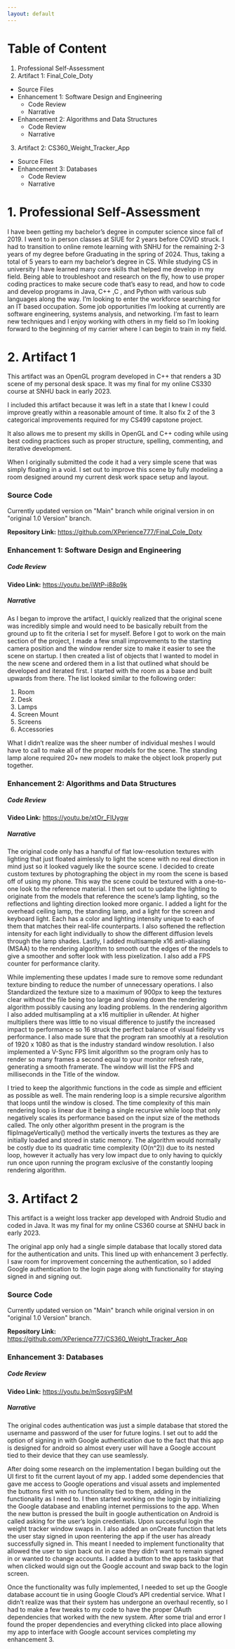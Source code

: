 ```yaml
---
layout: default
---
```


# Table of Content

1. Professional Self-Assessment
2. Artifact 1: Final_Cole_Doty 
  - Source Files
  - Enhancement 1: Software Design and Engineering
    - Code Review
    - Narrative
  - Enhancement 2: Algorithms and Data Structures
    - Code Review
    - Narrative
3. Artifact 2: CS360_Weight_Tracker_App
  - Source Files
  - Enhancement 3: Databases
    - Code Review
    - Narrative

# 1. Professional Self-Assessment

I have been getting my bachelor’s degree in computer science since fall of 2019. I went to in person classes at SIUE for 2 years before COVID struck. I had to transition to online remote learning with SNHU for the remaining 2-3 years of my degree before Graduating in the spring of 2024. Thus, taking a total of 5 years to earn my bachelor’s degree in CS. 
While studying CS in university I have learned many core skills that helped me develop in my field. Being able to troubleshoot and research on the fly, how to use proper coding practices to make secure code that’s easy to read, and how to code and develop programs in Java, C++ ,C , and Python with various sub languages along the way. 
I’m looking to enter the workforce searching for an IT based occupation. Some job opportunities I’m looking at currently are software engineering, systems analysis, and networking. I’m fast to learn new techniques and I enjoy working with others in my field so I’m looking forward to the beginning of my carrier where I can begin to train in my field.

# 2. Artifact 1

This artifact was an OpenGL program developed in C++ that renders a 3D scene of my personal desk space. It was my final for my online CS330 course at SNHU back in early 2023. 

I included this artifact because it was left in a state that I knew I could improve greatly within a reasonable amount of time. It also fix 2 of the 3 categorical improvements required for my CS499 capstone project.

It also allows me to present my skills in OpenGL and C++ coding while using best coding practices such as proper structure, spelling, commenting, and iterative development.

When I originally submitted the code it had a very simple scene that was simply floating in a void. I set out to improve this scene by fully modeling a room designed around my current desk work space setup and layout.


### Source Code
Currently updated version on "Main" branch while original version in on "original 1.0 Version" branch.

**Repository Link:** https://github.com/XPerience777/Final_Cole_Doty

### Enhancement 1: Software Design and Engineering
##### Code Review

**Video Link:** https://youtu.be/iWtP-i88p9k

##### Narrative

As I began to improve the artifact, I quickly realized that the original scene was incredibly simple and would need to be basically rebuilt from the ground up to fit the criteria I set for myself. Before I got to work on the main section of the project, I made a few small improvements to the starting camera position and the window render size to make it easier to see the scene on startup. I then created a list of objects that I wanted to model in the new scene and ordered them in a list that outlined what should be developed and iterated first. I started with the room as a base and built upwards from there. The list looked similar to the following order:

1.	Room
2.	Desk
3.	Lamps
4.	Screen Mount
5.	Screens
6.	Accessories

What I didn’t realize was the sheer number of individual meshes I would have to call to make all of the proper models for the scene. The standing lamp alone required 20+ new models to make the object look properly put together.


### Enhancement 2: Algorithms and Data Structures
##### Code Review

**Video Link:** https://youtu.be/xtOr_FlUygw

##### Narrative

The original code only has a handful of flat low-resolution textures with lighting that just floated aimlessly to light the scene with no real direction in mind just so it looked vaguely like the source scene. I decided to create custom textures by photographing the object in my room the scene is based off of using my phone. This way the scene could be textured with a one-to-one look to the reference material. I then set out to update the lighting to originate from the models that reference the scene’s lamp lighting, so the reflections and lighting direction looked more organic. I added a light for the overhead ceiling lamp, the standing lamp, and a light for the screen and keyboard light. Each has a color and lighting intensity unique to each of them that matches their real-life counterparts. I also softened the reflection intensity for each light individually to show the different diffusion levels through the lamp shades. Lastly, I added multisample x16 anti-aliasing (MSAA) to the rendering algorithm to smooth out the edges of the models to give a smoother and softer look with less pixelization. I also add a FPS counter for performance clarity.

While implementing these updates I made sure to remove some redundant texture binding to reduce the number of unnecessary operations. I also Standardized the texture size to a maximum of 900px to keep the textures clear without the file being too large and slowing down the rendering algorithm possibly causing any loading problems. In the rendering algorithm I also added multisampling at a x16 multiplier in uRender. At higher multipliers there was little to no visual difference to justify the increased impact to performance so 16 struck the perfect balance of visual fidelity vs performance. I also made sure that the program ran smoothly at a resolution of 1920 x 1080 as that is the industry standard window resolution. I also implemented a V-Sync FPS limit algorithm so the program only has to render so many frames a second equal to your monitor refresh rate, generating a smooth framerate. The window will list the FPS and milliseconds in the Title of the window.

I tried to keep the algorithmic functions in the code as simple and efficient as possible as well. The main rendering loop is a simple recursive algorithm that loops until the window is closed. The time complexity of this main rendering loop is linear due it being a single recursive while loop that only negatively scales its performance based on the input size of the methods called. The only other algorithm present in the program is the flipImageVertically() method the vertically inverts the textures as they are initially loaded and stored in static memory. The algorithm would normally be costly due to its quadratic time complexity (O(n^2)) due to its nested loop, however it actually has very low impact due to only having to quickly run once upon running the program exclusive of the constantly looping rendering algorithm. 




# 3. Artifact 2

This artifact is a weight loss tracker app developed with Android Studio and coded in Java. It was my final for my online CS360 course at SNHU back in early 2023.

The original app only had a single simple database that locally stored data for the authentication and units. This lined up with enhancement 3 perfectly. I saw room for improvement concerning the authentication, so I added Google authentication to the login page along with functionality for staying signed in and signing out.

### Source Code
Currently updated version on "Main" branch while original version in on "original 1.0 Version" branch.

**Repository Link:** https://github.com/XPerience777/CS360_Weight_Tracker_App

### Enhancement 3: Databases
##### Code Review

**Video Link:** https://youtu.be/mSosvgSlPsM

##### Narrative

The original codes authentication was just a simple database that stored the username and password of the user for future logins. I set out to add the option of signing in with Google authentication due to the fact that this app is designed for android so almost every user will have a Google account tied to their device that they can use seamlessly. 

After doing some research on the implementation I began building out the UI first to fit the current layout of my app. I added some dependencies that gave me access to Google operations and visual assets and implemented the buttons first with no functionality tied to them, adding in the functionality as I need to. I then started working on the login by initializing the Google database and enabling internet permissions to the app. When the new button is pressed the built in google authentication on Android is called asking for the user’s login credentials. Upon successful login the weight tracker window swaps in. I also added an onCreate function that lets the user stay signed in upon reentering the app if the user has already successfully signed in. This meant I needed to implement functionality that allowed the user to sign back out in case they didn’t want to remain signed in or wanted to change accounts. I added a button to the apps taskbar that when clicked would sign out the Google account and swap back to the login screen. 

Once the functionality was fully implemented, I needed to set up the Google database account tie in using Google Cloud’s API credential service. What I didn’t realize was that their system has undergone an overhaul recently, so I had to make a few tweaks to my code to have the proper OAuth dependencies that worked with the new system. After some trial and error I found the proper dependencies and everything clicked into place allowing my app to interface with Google account services completing my enhancement 3.
